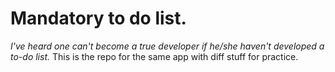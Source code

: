 # Mandatory to do list.

_I've heard one can't become a true developer if he/she haven't developed a to-do list._
This is the repo for the same app with diff stuff for practice.
